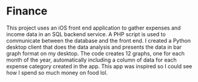 # Finance

This project uses an iOS front end application to gather expenses and income data in an SQL backend service.  A PHP script is used to communicate between the database and the front end.  I created a Python desktop client that does the data analysis and presents the data in bar graph format on my desktop.  The code creates 12 graphs, one for each month of the year, automatically including a column of data for each expense category created in the app.  This app was inspired so I could see how I spend so much money on food lol.

